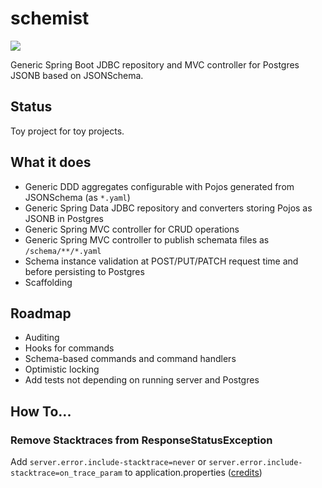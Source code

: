 # schemist

[![](https://jitci.com/gh/parzonka/schemist/svg)](https://jitci.com/gh/parzonka/schemist)

Generic Spring Boot JDBC repository and MVC controller for Postgres JSONB based on JSONSchema. 

## Status

Toy project for toy projects.

## What it does

- Generic DDD aggregates configurable with Pojos generated from JSONSchema (as `*.yaml`)
- Generic Spring Data JDBC repository and converters storing Pojos as JSONB in Postgres
- Generic Spring MVC controller for CRUD operations
- Generic Spring MVC controller to publish schemata files as `/schema/**/*.yaml`
- Schema instance validation at POST/PUT/PATCH request time and before persisting to Postgres
- Scaffolding

## Roadmap

- Auditing
- Hooks for commands
- Schema-based commands and command handlers
- Optimistic locking
- Add tests not depending on running server and Postgres

## How To...

### Remove Stacktraces from ResponseStatusException

Add `server.error.include-stacktrace=never` or `server.error.include-stacktrace=on_trace_param` 
to application.properties ([credits](https://stackoverflow.com/a/56546039/691083))

